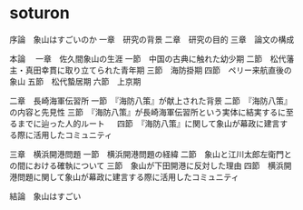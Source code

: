 # soturon
序論　象山はすごいのか
一章　研究の背景
二章　研究の目的
三章　論文の構成

本論　
一章　佐久間象山の生涯
一節　中国の古典に触れた幼少期
二節　松代藩主・真田幸貫に取り立てられた青年期
三節　海防掛期
四節　ペリー来航直後の象山
五節　松代蟄居期
六節　上京期

二章　長崎海軍伝習所
一節　『海防八策』が献上された背景
二節　『海防八策』の内容と先見性
三節　『海防八策』が長崎海軍伝習所という実体に結実するに至るまでに辿った人的ルート
　
四節　『海防八策』に関して象山が幕政に建言する際に活用したコミュニティ


三章　横浜開港問題
一節　横浜開港問題の経緯
二節　象山と江川太郎左衛門との間における確執について
三節　象山が下田開港に反対した理由
四節　横浜開港問題に関して象山が幕政に建言する際に活用したコミュニティ

結論　象山はすごい
